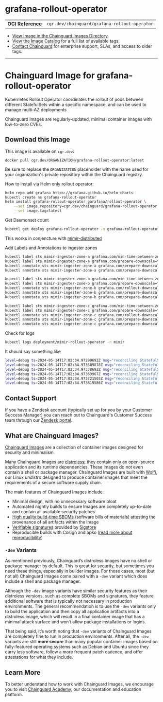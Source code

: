 <!--monopod:start-->
# grafana-rollout-operator
| | |
| - | - |
| **OCI Reference** | `cgr.dev/chainguard/grafana-rollout-operator` |


* [View Image in the Chainguard Images Directory](https://images.chainguard.dev/directory/image/grafana-rollout-operator/overview).
* [View the Image Catalog](https://console.chainguard.dev/images/catalog) for a full list of available tags.
* [Contact Chainguard](https://www.chainguard.dev/chainguard-images) for enterprise support, SLAs, and access to older tags.

---
<!--monopod:end-->

<!--overview:start-->
# Chainguard Image for grafana-rollout-operator

Kubernetes Rollout Operator coordinates the rollout of pods between different StatefulSets within a specific namespace, and can be used to manage multi-AZ deployments

Chainguard Images are regularly-updated, minimal container images with low-to-zero CVEs.
<!--overview:end-->

<!--getting:start-->
## Download this Image
This image is available on `cgr.dev`:

```
docker pull cgr.dev/ORGANIZATION/grafana-rollout-operator:latest
```

Be sure to replace the `ORGANIZATION` placeholder with the name used for your organization's private repository within the Chainguard registry.
<!--getting:end-->

<!--body:start-->

How to install via Helm only rollout operator:

```bash
helm repo add grafana https://grafana.github.io/helm-charts
kubectl create ns grafana-rollout-operator
helm install grafana-rollout-operator garafana/rollout-operator \
    --set image.repository=cgr.dev/chainguard/grafana-rollout-operator \
    --set image.tag=latest
```

Get Daemonset count
```bash
kubectl get deploy grafana-rollout-operator -n grafana-rollout-operator
```

This works in conjencture with [mimir-distributed](https://grafana.com/docs/helm-charts/mimir-distributed/latest/get-started-helm-charts/)

Add Labels and Annotations to ingester zones
```bash
kubectl label sts mimir-ingester-zone-a grafana.com/min-time-between-zones-downscale=2m -n mimir
kubectl label sts mimir-ingester-zone-a grafana.com/prepare-downscale=true -n mimir
kubectl annotate sts mimir-ingester-zone-a grafana.com/prepare-downscale-http-path=ingester/prepare-shutdown -n mimir
kubectl annotate sts mimir-ingester-zone-a grafana.com/prepare-downscale-http-port=80 -n mimir

kubectl label sts mimir-ingester-zone-b grafana.com/min-time-between-zones-downscale=2m -n mimir
kubectl label sts mimir-ingester-zone-b grafana.com/prepare-downscale=true -n mimir
kubectl annotate sts mimir-ingester-zone-b grafana.com/rollout-downscale-leader=mimir-ingester-zone-a -n mimir
kubectl annotate sts mimir-ingester-zone-b grafana.com/prepare-downscale-http-path=ingester/prepare-shutdown -n mimir
kubectl annotate sts mimir-ingester-zone-b grafana.com/prepare-downscale-http-port=80 -n mimir

kubectl label sts mimir-ingester-zone-c grafana.com/min-time-between-zones-downscale=2m -n mimir
kubectl label sts mimir-ingester-zone-c grafana.com/prepare-downscale=true -n mimir
kubectl annotate sts mimir-ingester-zone-c grafana.com/rollout-downscale-leader=mimir-ingester-zone-b -n mimir
kubectl annotate sts mimir-ingester-zone-c grafana.com/prepare-downscale-http-path=ingester/prepare-shutdown -n mimir
kubectl annotate sts mimir-ingester-zone-c grafana.com/prepare-downscale-http-port=80 -n mimir
```

Check for logs
```bash
kubectl logs deployment/mimir-rollout-operator -n mimir
```

It should say something like
```bash
level=debug ts=2024-05-14T17:02:34.97299692Z msg="reconciling StatefulSet" statefulset=mimir-store-gateway-zone-a
level=debug ts=2024-05-14T17:02:34.973309878Z msg="reconciling StatefulSet" statefulset=mimir-store-gateway-zone-b
level=debug ts=2024-05-14T17:02:34.97338692Z msg="reconciling StatefulSet" statefulset=mimir-store-gateway-zone-c
level=debug ts=2024-05-14T17:02:34.97363967Z msg="reconciling StatefulSet" statefulset=mimir-ingester-zone-a
level=debug ts=2024-05-14T17:02:34.973721503Z msg="reconciling StatefulSet" statefulset=mimir-ingester-zone-b
level=debug ts=2024-05-14T17:02:34.973819586Z msg="reconciling StatefulSet" statefulset=mimir-ingester-zone-c
```


<!--body:end-->

## Contact Support

If you have a Zendesk account (typically set up for you by your Customer Success Manager) you can reach out to Chainguard's Customer Success team through our [Zendesk portal](https://support.chainguard.dev/hc/en-us).

## What are Chainguard Images?

[Chainguard Images](https://www.chainguard.dev/chainguard-images?utm_source=readmes) are a collection of container images designed for security and minimalism.

Many Chainguard Images are [distroless](https://edu.chainguard.dev/chainguard/chainguard-images/getting-started-distroless/); they contain only an open-source application and its runtime dependencies. These images do not even contain a shell or package manager. Chainguard Images are built with [Wolfi](https://edu.chainguard.dev/open-source/wolfi/overview), our Linux _undistro_ designed to produce container images that meet the requirements of a secure software supply chain.

The main features of Chainguard Images include:

* Minimal design, with no unnecessary software bloat
* Automated nightly builds to ensure Images are completely up-to-date and contain all available security patches
* [High quality build-time SBOMs](https://edu.chainguard.dev/chainguard/chainguard-images/working-with-images/retrieve-image-sboms/) (software bills of materials) attesting the provenance of all artifacts within the Image
* [Verifiable signatures](https://edu.chainguard.dev/chainguard/chainguard-images/working-with-images/retrieve-image-sboms/) provided by [Sigstore](https://edu.chainguard.dev/open-source/sigstore/cosign/an-introduction-to-cosign/)
* Reproducible builds with Cosign and apko ([read more about reproducibility](https://www.chainguard.dev/unchained/reproducing-chainguards-reproducible-image-builds))

### `-dev` Variants

As mentioned previously, Chainguard’s distroless Images have no shell or package manager by default. This is great for security, but sometimes you need these things, especially in builder images. For those cases, most (but not all) Chainguard Images come paired with a `-dev` variant which does include a shell and package manager.

Although the `-dev` image variants have similar security features as their distroless versions, such as complete SBOMs and signatures, they feature additional software that is typically not necessary in production environments. The general recommendation is to use the `-dev` variants only to build the application and then copy all application artifacts into a distroless image, which will result in a final container image that has a minimal attack surface and won’t allow package installations or logins.

That being said, it’s worth noting that `-dev` variants of Chainguard Images are completely fine to run in production environments. After all, the `-dev` variants are still **more secure** than many popular container images based on fully-featured operating systems such as Debian and Ubuntu since they carry less software, follow a more frequent patch cadence, and offer attestations for what they include.

## Learn More

To better understand how to work with Chainguard Images, we encourage you to visit [Chainguard Academy](https://edu.chainguard.dev/), our documentation and education platform.